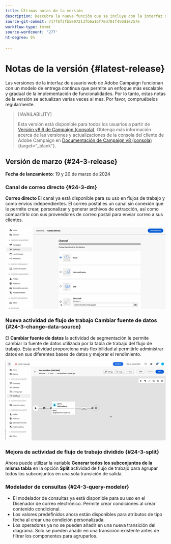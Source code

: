 ```yaml
---
title: Últimas notas de la versión
description: Descubra la nueva función que se incluye con la interfaz de usuario web de Campaign
source-git-commit: 717f6f2fb5e07213fb6a16f7ed701f450d1e257e
workflow-type: tm+mt
source-wordcount: '277'
ht-degree: 5%

---
```


# Notas de la versión  {#latest-release}

<!--Last update: **March 19, 2024**-->

Las versiones de la interfaz de usuario web de Adobe Campaign funcionan con un modelo de entrega continua que permite un enfoque más escalable y gradual de la implementación de funcionalidades. Por lo tanto, estas notas de la versión se actualizan varias veces al mes. Por favor, compruébelos regularmente.

>[!AVAILABILITY]
>
>Esta versión está disponible para todos los usuarios a partir de [Versión v8.6 de Campaign (consola)](https://experienceleague.adobe.com/docs/campaign/campaign-v8/releases/release-notes.html?lang=es). Obtenga más información acerca de las versiones y actualizaciones de la consola del cliente de Adobe Campaign en [Documentación de Campaign v8 (consola)](https://experienceleague.adobe.com/docs/campaign/campaign-v8/releases/upgrades.html?lang=es){target="_blank"}.

## Versión de marzo {#24-3-release}

**Fecha de lanzamiento**: 19 y 20 de marzo de 2024

### Canal de correo directo {#24-3-dm}

**Correo directo** El canal ya está disponible para su uso en flujos de trabajo y como envíos independientes. El correo postal es un canal sin conexión que le permite crear, personalizar y generar archivos de extracción, así como compartirlo con sus proveedores de correo postal para enviar correo a sus clientes.

![](../assets/do-not-localize/direct-mail.gif)

### Nueva actividad de flujo de trabajo Cambiar fuente de datos {#24-3-change-data-source}

El **Cambiar fuente de datos** la actividad de segmentación le permite cambiar la fuente de datos utilizada por la tabla de trabajo del flujo de trabajo. Esta actividad proporciona más flexibilidad al permitirle administrar datos en sus diferentes bases de datos y mejorar el rendimiento.

![](../assets/do-not-localize/change-data-source.gif)

### Mejora de actividad de flujo de trabajo dividido {#24-3-split}

Ahora puede utilizar la variable **Generar todos los subconjuntos de la misma tabla** en la opción **Split** actividad de flujo de trabajo para agrupar todos los subconjuntos en una sola transición de salida.

### Modelador de consultas {#24-3-query-modeler}

* El modelador de consultas ya está disponible para su uso en el Diseñador de correo electrónico. Permite crear condiciones al crear contenido condicional.
* Los valores predefinidos ahora están disponibles para atributos de tipo fecha al crear una condición personalizada.
* Los operadores ya no se pueden añadir en una nueva transición del diagrama. Solo se pueden añadir en una transición existente antes de filtrar los componentes para agruparlos.
